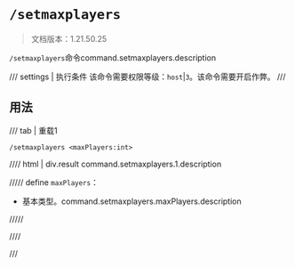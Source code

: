 # `/setmaxplayers`

> 文档版本：1.21.50.25

`/setmaxplayers`命令command.setmaxplayers.description

/// settings | 执行条件
该命令需要权限等级：`host`|`3`。该命令需要开启作弊。
///

## 用法

/// tab | 重载1
```mcfunction
/setmaxplayers <maxPlayers:int>
```

//// html | div.result
command.setmaxplayers.1.description

///// define
`maxPlayers`：<!-- md:samp int -->

- 基本类型。command.setmaxplayers.maxPlayers.description


/////

////

///
